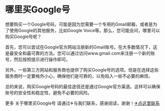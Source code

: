 # 哪里买Google号

想要购买一个Google号码，可能是因为您需要一个专用的Gmail邮箱，或者是为了使用Google的其他服务，比如Google Voice等。那么，您可能会问，哪里可以购买Google号呢？

首先，您可以尝试在Google官方网站注册新的Gmail账号。在大多数情况下，这是最安全和最可靠的方法。您可以通过访问www.gmail.com来注册一个新的账号，然后按照提示进行操作即可。

另外，一些第三方网站和服务商也提供了购买Google号的选项。但是在选择这些服务商时一定要格外小心，确保他们是可靠的，以免陷入一些不必要的麻烦。

总的来说，购买Google号码的最佳途径还是通过Google官方渠道。这样可以确保账号的安全性和稳定性，避免不必要的风险。

更多 关于哪里买Google号 请通过✈与我们联系，感谢阅读，谢谢！[✈点这里联系](https://a.k02.cc)